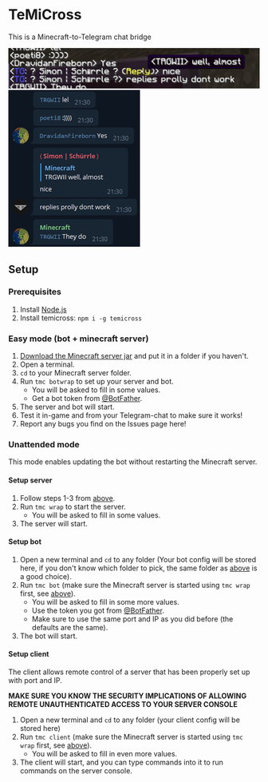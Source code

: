 # TeMiCross

This is a Minecraft-to-Telegram chat bridge

![Minecraft example](images/minecraft.jpg)
![Telegram example](images/telegram.png)

## Setup

### Prerequisites

1. Install [Node.js](https://nodejs.org/)
1. Install temicross: `npm i -g temicross`

### Easy mode (bot + minecraft server)

1. [Download the Minecraft server jar](https://minecraft.net/download/server) and put it in a folder if you haven't.
1. Open a terminal.
1. `cd` to your Minecraft server folder.
1. Run `tmc botwrap` to set up your server and bot.
	* You will be asked to fill in some values.
	* Get a bot token from [@BotFather](https://t.me/BotFather).
1. The server and bot will start.
1. Test it in-game and from your Telegram-chat to make sure it works!
1. Report any bugs you find on the Issues page here!

### Unattended mode

This mode enables updating the bot without restarting the Minecraft server.

#### Setup server

1. Follow steps 1-3 from [above](#easy-mode-bot--minecraft-server).
1. Run `tmc wrap` to start the server.
	* You will be asked to fill in some values.
1. The server will start.

#### Setup bot

1. Open a new terminal and `cd` to any folder (Your bot config will be stored here, if you don't know which folder to pick, the same folder as [above](#easy-mode-bot--minecraft-server) is a good choice).
1. Run `tmc bot` (make sure the Minecraft server is started using `tmc wrap` first, see [above](#setup-server)).
	* You will be asked to fill in some more values.
	* Use the token you got from [@BotFather](https://t.me/BotFather).
	* Make sure to use the same port and IP as you did before (the defaults are the same).
1. The bot will start.

#### Setup client

The client allows remote control of a server that has been properly set up with port and IP.

**MAKE SURE YOU KNOW THE SECURITY IMPLICATIONS OF ALLOWING REMOTE UNAUTHENTICATED ACCESS TO YOUR SERVER CONSOLE**

1. Open a new terminal and `cd` to any folder (your client config will be stored here)
1. Run `tmc client` (make sure the Minecraft server is started using `tmc wrap` first, see [above](#setup-server)).
	* You will be asked to fill in even more values.
1. The client will start, and you can type commands into it to run commands on the server console.
